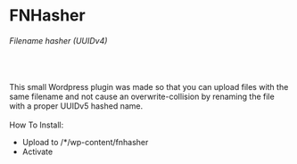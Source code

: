 # FNHasher
###### Filename hasher (UUIDv4)
<br /><br />
This small Wordpress plugin was made so that you can upload files with the same filename and not cause an overwrite-collision by renaming the file with a proper UUIDv5 hashed name.
<br /><br />
How To Install:<br />
- Upload to /*/wp-content/fnhasher
- Activate